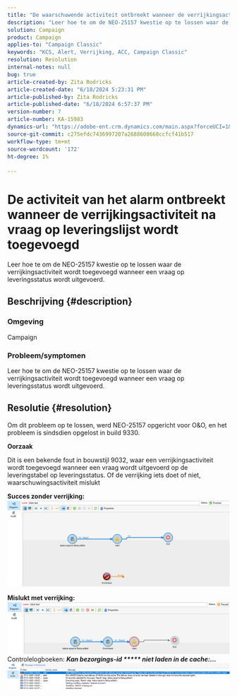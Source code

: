 ```yaml
---
title: "De waarschuwende activiteit ontbreekt wanneer de verrijkingsactiviteit na vraag op leveringslijst wordt toegevoegd"
description: "Leer hoe te om de NEO-25157 kwestie op te lossen waar de verrijkingsactiviteit wordt toegevoegd wanneer een vraag op leveringsstatus wordt uitgevoerd."
solution: Campaign
product: Campaign
applies-to: "Campaign Classic"
keywords: "KCS, Alert, Verrijking, ACC, Campaign Classic"
resolution: Resolution
internal-notes: null
bug: true
article-created-by: Zita Rodricks
article-created-date: "6/18/2024 5:23:31 PM"
article-published-by: Zita Rodricks
article-published-date: "6/18/2024 6:57:37 PM"
version-number: 7
article-number: KA-15983
dynamics-url: "https://adobe-ent.crm.dynamics.com/main.aspx?forceUCI=1&pagetype=entityrecord&etn=knowledgearticle&id=b58d197b-972d-ef11-840a-002248084fbb"
source-git-commit: c275efdc7436997207a2688608668ccfcf41b517
workflow-type: tm+mt
source-wordcount: '172'
ht-degree: 1%

---
```


# De activiteit van het alarm ontbreekt wanneer de verrijkingsactiviteit na vraag op leveringslijst wordt toegevoegd


Leer hoe te om de NEO-25157 kwestie op te lossen waar de verrijkingsactiviteit wordt toegevoegd wanneer een vraag op leveringsstatus wordt uitgevoerd.

## Beschrijving {#description}


### Omgeving

Campaign

### Probleem/symptomen

Leer hoe te om de NEO-25157 kwestie op te lossen waar de verrijkingsactiviteit wordt toegevoegd wanneer een vraag op leveringsstatus wordt uitgevoerd.


## Resolutie {#resolution}


Om dit probleem op te lossen, werd NEO-25157 opgericht voor O&amp;O, en het probleem is sindsdien opgelost in build 9330.

<b>Oorzaak</b>


Dit is een bekende fout in bouwstijl 9032, waar een verrijkingsactiviteit wordt toegevoegd wanneer een vraag<b> </b>wordt uitgevoerd op de leveringstabel op leveringsstatus. Of de verrijking iets doet of niet, waarschuwingsactiviteit mislukt

<b>Succes zonder verrijking:</b>
![](assets/ab975c07-d043-ed11-bba2-0022480868ff.png)

<b>Mislukt met verrijking:</b>
![](assets/ad975c07-d043-ed11-bba2-0022480868ff.png)
Controlelogboeken: <b>*Kan bezorgings-id \*\*\*\*\* niet laden in de cache:...</b>*
![](assets/ac975c07-d043-ed11-bba2-0022480868ff.png)

